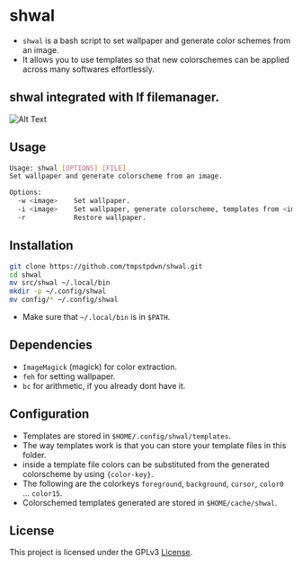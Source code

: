 # shwal

- `shwal` is a bash script to set wallpaper and generate color schemes from an image.
- It allows you to use templates so that new colorschemes can be applied across many softwares effortlessly.

## shwal integrated with lf filemanager.

![Alt Text](https://s10.gifyu.com/images/SfDyQ.gif)
  
## Usage

```sh
Usage: shwal [OPTIONS] [FILE]
Set wallpaper and generate colorscheme from an image.

Options:
  -w <image>    Set wallpaper.
  -i <image>    Set wallpaper, generate colorscheme, templates from <image>.
  -r            Restore wallpaper.
```

## Installation

```bash
git clone https://github.com/tmpstpdwn/shwal.git
cd shwal
mv src/shwal ~/.local/bin
mkdir -p ~/.config/shwal
mv config/* ~/.config/shwal
```

- Make sure that `~/.local/bin` is in `$PATH`.

## Dependencies

- `ImageMagick` (magick) for color extraction.
- `feh` for setting wallpaper.
- `bc` for arithmetic, if you already dont have it.

## Configuration

- Templates are stored in `$HOME/.config/shwal/templates`.
- The way templates work is that you can store your template files in this folder.
-  inside a template file colors can be substituted from the generated colorscheme by using `{color-key}`.
- The following are the colorkeys
`foreground`, `background`, `cursor`, `color0` ... `color15`.
- Colorschemed templates generated are stored in `$HOME/cache/shwal`.

## License

This project is licensed under the GPLv3 [License](LICENSE).
